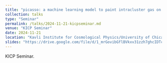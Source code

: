 ```yaml
---
title: "picasso: a machine learning model to paint intracluster gas on gravity-only simulations"
collection: talks
type: "Seminar"
permalink: /talks/2024-11-21-kicpseminar.md
venue: "KICP Seminar"
date: 2024-11-21
location: "Kavli Institute for Cosmological Physics/University of Chicago, Chicago, IL"
slides: "https://drive.google.com/file/d/1_mrGovibGflBVkxv31zzh7ghcIDTcaCr/view?usp=sharing"
---
```


KICP Seminar.
